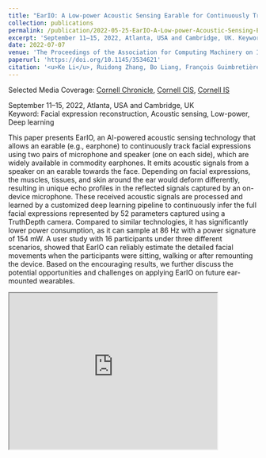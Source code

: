 ```yaml
---
title: "EarIO: A Low-power Acoustic Sensing Earable for Continuously Tracking Detailed Facial Movements"
collection: publications
permalink: /publication/2022-05-25-EarIO-A-Low-power-Acoustic-Sensing-Earable-for-Continuously-Tracking-Detailed-Facial-Movements
excerpt: 'September 11–15, 2022, Atlanta, USA and Cambridge, UK. Keyword: Facial expression reconstruction, Acoustic sensing, Low-power, Deep learning'
date: 2022-07-07
venue: 'The Proceedings of the Association for Computing Machinery on Interactive, Mobile, Wearable and Ubiquitous Technologies (IMWUT)/UbiComp'
paperurl: 'https://doi.org/10.1145/3534621'
citation: '<u>Ke Li</u>, Ruidong Zhang, Bo Liang, François Guimbretière and Cheng Zhang. 2022. EarIO: A Low-power Acoustic Sensing Earable for Continuously Tracking Detailed Facial Movements. <i>The Proceedings of the Association for Computing Machinery on Interactive, Mobile, Wearable and Ubiquitous Technologies (IMWUT)/UbiComp</i>, Volume 6, Issue 2, Article 62 (July 2022), 24 pages.'
---
```

Selected Media Coverage: [Cornell Chronicle](https://news.cornell.edu/stories/2022/07/earable-uses-sonar-reconstruct-facial-expressions), [Cornell CIS](https://prod.cis.cornell.edu/earable-uses-sonar-reconstruct-facial-expressions), [Cornell IS](https://infosci.cornell.edu/information/news/newsitem1266/earable-uses-sonar-reconstruct-facial-expressions)

September 11–15, 2022, Atlanta, USA and Cambridge, UK  
Keyword: Facial expression reconstruction, Acoustic sensing, Low-power, Deep learning

This paper presents EarIO, an AI-powered acoustic sensing technology that allows an earable (e.g., earphone) to continuously track facial expressions using two pairs of microphone and speaker (one on each side), which are widely available in commodity earphones. It emits acoustic signals from a speaker on an earable towards the face. Depending on facial expressions, the muscles, tissues, and skin around the ear would deform differently, resulting in unique echo profiles in the reflected signals captured by an on-device microphone. These received acoustic signals are processed and learned by a customized deep learning pipeline to continuously infer the full facial expressions represented by 52 parameters captured using a TruthDepth camera. Compared to similar technologies, it has significantly lower power consumption, as it can sample at 86 Hz with a power signature of 154 mW. A user study with 16 participants under three different scenarios, showed that EarIO can reliably estimate the detailed facial movements when the participants were sitting, walking or after remounting the device. Based on the encouraging results, we further discuss the potential opportunities and challenges on applying EarIO on future ear-mounted wearables.

<!--[Download paper here](https://doi.org/10.1145/3534621)-->

<iframe width="420" height="315"
src="https://www.youtube.com/embed/vy7uCH-PpaE">
</iframe>

<!--Recommended citation: <u>Ke Li</u>, Ruidong Zhang, Bo Liang, François Guimbretière and Cheng Zhang. 2022. EarIO: A Low-power Acoustic Sensing Earable for Continuously Tracking Detailed Facial Movements. <i>The Proceedings of the Association for Computing Machinery on Interactive, Mobile, Wearable and Ubiquitous Technologies (IMWUT)/UbiComp ’22</i>, Vol. 6, No. 2, Article 62 (June 2022), 24 pages.-->
